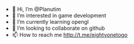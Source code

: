 - 👋 Hi, I’m @Planutim
- 👀 I’m interested in game development
- 🌱 I’m currently learning opengl
- 💞️ I’m looking to collaborate on github
- 📫 How to reach me http://t.me/eightyonetogo
<!---
Planutim/Planutim is a ✨ special ✨ repository because its `README.md` (this file) appears on your GitHub profile.
You can click the Preview link to take a look at your changes.
--->
